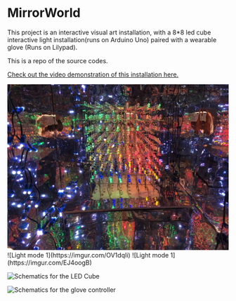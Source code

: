 # MirrorWorld
This project is an interactive visual art installation, with a 8*8 led cube interactive light installation(runs on Arduino Uno) paired with a wearable glove (Runs on Lilypad).

This is a repo of the source codes.

[Check out the video demonstration of this installation here.](https://ziyuzhong.github.io/2019/02/06/Mirror-World/)


<img src="https://github.com/aribexxx/MirrorWorld/blob/main/docs/img/WechatIMG118.jpeg">
![Light mode 1](https://imgur.com/OV1dqIi)
![Light mode 1](https://imgur.com/EJ4oogB)

![Schematics for the LED Cube](https://i.imgur.com/FJwaaGr.png)

![Schematics for the glove controller](https://i.imgur.com/jqKhsNa.png)

